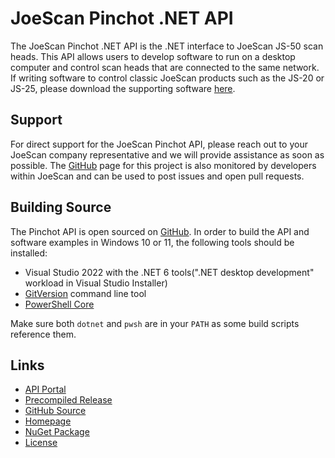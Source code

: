# JoeScan Pinchot .NET API
The JoeScan Pinchot .NET API is the .NET interface to JoeScan JS-50
scan heads. This API allows users to develop software to run on a desktop
computer and control scan heads that are connected to the same network.
If writing software to control classic JoeScan products such as the JS-20 or
JS-25, please download the supporting software [here](http://help.joescan.com/display/ds/downloads).

## Support
For direct support for the JoeScan Pinchot API, please reach out to your
JoeScan company representative and we will provide assistance as soon as
possible. The [GitHub](https://github.com/JoeScan-Inc/pinchot-net-api) page for this project is also monitored by developers
within JoeScan and can be used to post issues and open pull requests.

## Building Source
The Pinchot API is open sourced on [GitHub](https://github.com/JoeScan-Inc/pinchot-net-api). In order to build the API and software
examples in Windows 10 or 11, the following tools should be installed:

* Visual Studio 2022 with the .NET 6 tools(".NET desktop development" workload in Visual Studio Installer)
* [GitVersion](https://gitversion.net/docs/usage/cli/installation) command line tool
* [PowerShell Core](https://github.com/PowerShell/PowerShell#get-powershell)

Make sure both `dotnet` and `pwsh` are in your `PATH` as some build scripts reference them.

## Links
* [API Portal](http://api.joescan.com)
* [Precompiled Release](http://api.joescan.com/release)
* [GitHub Source](https://github.com/JoeScan-Inc/pinchot-net-api)
* [Homepage](https://joescan.com)
* [NuGet Package](https://www.nuget.org/packages/JoeScan.Pinchot)
* [License](https://github.com/JoeScan-Inc/pinchot-net-api/blob/master/LICENSE.txt)